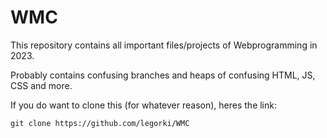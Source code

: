 # WMC
This repository contains all important files/projects of Webprogramming in 2023.

Probably contains confusing branches and heaps of confusing HTML, JS, CSS and more. 

If you do want to clone this (for whatever reason), heres the link:
```
git clone https://github.com/legorki/WMC
```
